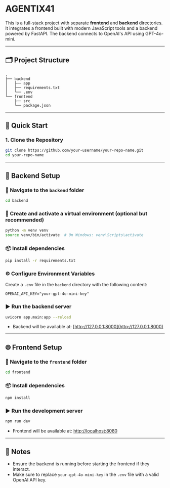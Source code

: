 # AGENTIX41

This is a full-stack project with separate **frontend** and **backend** directories. It integrates a frontend built with modern JavaScript tools and a backend powered by FastAPI. The backend connects to OpenAI's API using GPT-4o-mini.

---

## 🗂️ Project Structure

```
.
├── backend
│   ├── app
│   ├── requirements.txt
│   └── .env
└── frontend
    ├── src
    └── package.json
```

---

## 🚀 Quick Start

### 1. Clone the Repository

```bash
git clone https://github.com/your-username/your-repo-name.git
cd your-repo-name
```

---

## 🔧 Backend Setup

### 📁 Navigate to the `backend` folder

```bash
cd backend
```

### 🧪 Create and activate a virtual environment (optional but recommended)

```bash
python -m venv venv
source venv/bin/activate  # On Windows: venv\Scripts\activate
```

### 📦 Install dependencies

```bash
pip install -r requirements.txt
```

### ⚙️ Configure Environment Variables

Create a `.env` file in the `backend` directory with the following content:

```
OPENAI_API_KEY="your-gpt-4o-mini-key"
```

### ▶️ Run the backend server

```bash
uvicorn app.main:app --reload
```

- Backend will be available at: [http://127.0.0.1:8000](http://127.0.0.1:8000)

---

## 🌐 Frontend Setup

### 📁 Navigate to the `frontend` folder

```bash
cd frontend
```

### 📦 Install dependencies

```bash
npm install
```

### ▶️ Run the development server

```bash
npm run dev
```

- Frontend will be available at: [http://localhost:8080](http://localhost:8080)

---

## 📌 Notes

- Ensure the backend is running before starting the frontend if they interact.
- Make sure to replace `your-gpt-4o-mini-key` in the `.env` file with a valid OpenAI API key.
